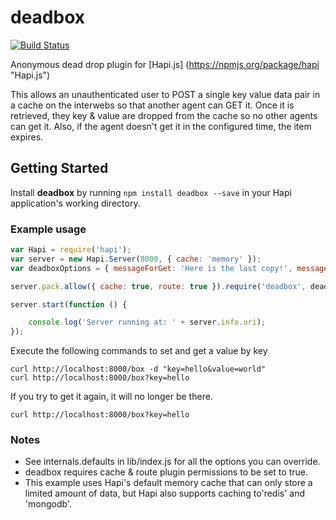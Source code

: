 # deadbox

[![Build Status](https://travis-ci.org/paullang/deadbox.png)](https://travis-ci.org/paullang/deadbox)

Anonymous dead drop plugin for [Hapi.js] (https://npmjs.org/package/hapi "Hapi.js")

This allows an unauthenticated user to POST a single key value data pair in a cache on the interwebs so that another agent can GET it.  Once it is retrieved, they key & value are dropped from the cache so no other agents can get it.  Also, if the agent doesn't get it in the configured time, the item expires.

## Getting Started

Install **deadbox** by running `npm install deadbox --save` in your Hapi application's working directory.

### Example usage 

```javascript
var Hapi = require('hapi');
var server = new Hapi.Server(8000, { cache: 'memory' });
var deadboxOptions = { messageForGet: 'Here is the last copy!', messageForGetNotFound: 'You are too late!', ttl: 60000 };

server.pack.allow({ cache: true, route: true }).require('deadbox', deadboxOptions, function (err) { });

server.start(function () {

    console.log('Server running at: ' + server.info.uri);
});
```

Execute the following commands to set and get a value by key

    curl http://localhost:8000/box -d "key=hello&value=world"
    curl http://localhost:8000/box?key=hello

If you try to get it again, it will no longer be there.

    curl http://localhost:8000/box?key=hello


### Notes
* See internals.defaults in lib/index.js for all the options you can override.
* deadbox requires cache & route plugin permissions to be set to true.
* This example uses Hapi's default memory cache that can only store a limited amount of data, but Hapi also supports caching to'redis' and 'mongodb'.
